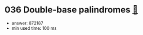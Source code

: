 036 Double-base palindromes [:link:](http://projecteuler.net/problem=36)  
========================

- answer: 872187 
- min used time: 100 ms

